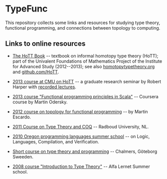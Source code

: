 TypeFunc
========
This repository collects some links and resources for studying type theory, functional programming, and connections between topology to computing.

Links to online resources
-------------------------
+ [The HoTT Book][] -- textbook on informal homotopy type theory (HoTT); part of the Univalent Foundations of Mathematics Project of the Institute for Advanced Study (2012--2013); see also [homotopytypetheory.org](http://homotopytypetheory.org/) and [github.com/HoTT](https://github.com/HoTT/book).

+ [2013 course at CMU on HoTT][] -- a graduate research seminar by Robert Harper with [recorded lectures][].

+ [2013 course "Functional programming principles in Scala"][] -- Coursera course by Martin Odersky.

+ [2012 course on topology for functional programming][] -- by Martin Escardo.

+ [2011 Course on Type Theory and COQ][] -- Radboud University, NL.

+ [2010 Oregon programming languages summer school][] -- on Logic, Languages, Compilation, and Verification.

+ [Short course on type theory and programming][] -- Chalmers, Göteborg Sweeden.

+ [2008 course "Introduction to Type Theory"][] -- Alfa Lernet Summer school.



[The HoTT Book]: http://homotopytypetheory.org/book/
[2013 course at CMU on HoTT]: http://www.cs.cmu.edu/~rwh/courses/hott/
[recorded lectures]: http://scs.hosted.panopto.com/Panopto/Pages/Sessions/List.aspx#folderID="07756bb0-b872-4a4a-95b1-b77ad206dab3"
[2011 Course on Type Theory and COQ]: http://www.cs.ru.nl/~freek/courses/tt-2011/
[2010 Oregon Programming Languages Summer School]: http://www.cs.uoregon.edu/research/summerschool/summer10/curriculum.html
[Short course on type theory and programming]: http://www.cse.chalmers.se/~bengt/course/typetheory-oneweek.html
[2013 course "Functional programming principles in Scala"]: https://www.coursera.org/course/progfun
[2012 course on topology for functional programming]: http://www.cs.bham.ac.uk/~mhe/.talks/EWSCS2012/
[2008 course "Introduction to Type Theory"]: http://www.cs.ru.nl/~herman/Uruguay2008SummerSchool.html

